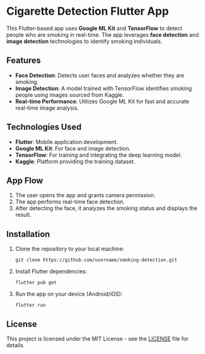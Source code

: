 # Cigarette Detection Flutter App

This Flutter-based app uses **Google ML Kit** and **TensorFlow** to detect people who are smoking in real-time. The app leverages **face detection** and **image detection** technologies to identify smoking individuals.

## Features
- **Face Detection**: Detects user faces and analyzes whether they are smoking.
- **Image Detection**: A model trained with TensorFlow identifies smoking people using images sourced from Kaggle.
- **Real-time Performance**: Utilizes Google ML Kit for fast and accurate real-time image analysis.

## Technologies Used
- **Flutter**: Mobile application development.
- **Google ML Kit**: For face and image detection.
- **TensorFlow**: For training and integrating the deep learning model.
- **Kaggle**: Platform providing the training dataset.

## App Flow
1. The user opens the app and grants camera permission.
2. The app performs real-time face detection.
3. After detecting the face, it analyzes the smoking status and displays the result.

## Installation

1. Clone the repository to your local machine:

   `git clone https://github.com/username/smoking-detection.git`

2. Install Flutter dependencies:

   `flutter pub get`

3. Run the app on your device (Android/iOS):

   `flutter run`

## License
This project is licensed under the MIT License - see the [LICENSE](LICENSE) file for details.
